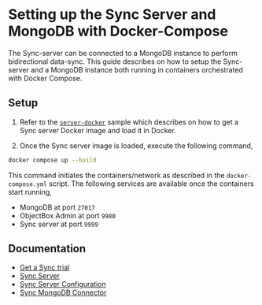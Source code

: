 # Setting up the Sync Server and MongoDB with Docker-Compose

The Sync-server can be connected to a MongoDB instance to perform bidirectional data-sync. This guide describes on how to setup the Sync-server and a MongoDB instance both running in containers orchestrated with Docker Compose.

## Setup

1. Refer to the [`server-docker`](../server-docker/README.md) sample which describes on how to get a Sync server Docker image and load it in Docker.

2. Once the Sync server image is loaded, execute the following command,

```bash
docker compose up --build
```

This command initiates the containers/network as described in the `docker-compose.yml` script. The following services are available once the containers start running,

- MongoDB at port `27017`
- ObjectBox Admin at port `9980`
- Sync server at port `9999`

## Documentation

- [Get a Sync trial](https://objectbox.io/sync/)
- [Sync Server](https://sync.objectbox.io/objectbox-sync-server)
- [Sync Server Configuration](https://sync.objectbox.io/sync-server-configuration)
- [Sync MongoDB Connector](https://sync.objectbox.io/mongodb-sync-connector)